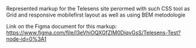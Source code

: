 Represented markup for the Telesens site perormed with such CSS tool as Grid 
and responsive mobilefirst layout as well as using BEM metodologie

Link on the Figma document for this markup:
https://www.figma.com/file/l3eVhiOQXGfZIM0DiqvGsS/Telesens-Test?node-id=0%3A1
